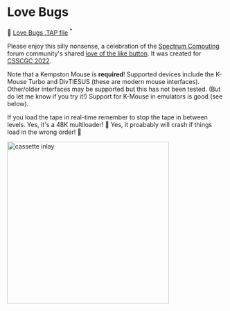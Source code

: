 # Love Bugs

💾 <a href="./lovebugs.tap?v=1.1" download>Love Bugs .TAP file</a> <sup>*</sup>

Please enjoy this silly nonsense, a celebration of the [Spectrum Computing](https://spectrumcomputing.co.uk/forums/) forum community's shared [love of the like button](https://spectrumcomputing.co.uk/forums/viewtopic.php?p=88195#p88195). It was created for [CSSCGC 2022](http://crapgamescompetition2022.great-site.net/).

Note that a Kempston Mouse is <strong>required</strong>! Supported devices include the K-Mouse Turbo and DivTIESUS (these are modern mouse interfaces). Other/older interfaces may be supported but this has not been tested. (But do let me know if you try it!) Support for K-Mouse in emulators is good (see below).

If you load the tape in real-time remember to stop the tape in between levels. Yes, it's a 48K multiloader! 🤪 Yes, it proabably will crash if things load in the wrong order! 🤩

<img src="https://robertmorrison.me/public/files/lovebugs/inlay@5x.png" width="373" height="auto" alt="cassette inlay">


